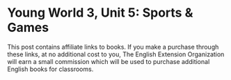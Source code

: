 # Young World 3, Unit 5: Sports & Games

This post contains affiliate links to books. If you make a purchase through these links, at no additional cost to you, The English Extension Organization will earn a small commission which will be used to purchase additional English books for classrooms.




<!--stackedit_data:
eyJoaXN0b3J5IjpbLTMyNDI3MTc2OV19
-->